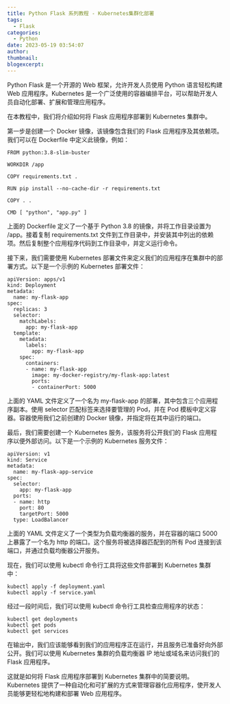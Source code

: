 ```yaml
---
title: Python Flask 系列教程 - Kubernetes集群化部署
tags:
  - Flask
categories:
  - Python
date: 2023-05-19 03:54:07
author:
thumbnail:
blogexcerpt:
---
```

Python Flask 是一个开源的 Web 框架，允许开发人员使用 Python 语言轻松构建 Web 应用程序。Kubernetes 是一个广泛使用的容器编排平台，可以帮助开发人员自动化部署、扩展和管理应用程序。

在本教程中，我们将介绍如何将 Flask 应用程序部署到 Kubernetes 集群中。

第一步是创建一个 Docker 镜像，该镜像包含我们的 Flask 应用程序及其依赖项。我们可以在 Dockerfile 中定义此镜像，例如：

```
FROM python:3.8-slim-buster

WORKDIR /app

COPY requirements.txt .

RUN pip install --no-cache-dir -r requirements.txt

COPY . .

CMD [ "python", "app.py" ]
```

上面的 Dockerfile 定义了一个基于 Python 3.8 的镜像，并将工作目录设置为 /app。接着复制 requirements.txt 文件到工作目录中，并安装其中列出的依赖项。然后复制整个应用程序代码到工作目录中，并定义运行命令。

接下来，我们需要使用 Kubernetes 部署文件来定义我们的应用程序在集群中的部署方式。以下是一个示例的 Kubernetes 部署文件：

```
apiVersion: apps/v1
kind: Deployment
metadata:
  name: my-flask-app
spec:
  replicas: 3
  selector:
    matchLabels:
      app: my-flask-app
  template:
    metadata:
      labels:
        app: my-flask-app
    spec:
      containers:
      - name: my-flask-app
        image: my-docker-registry/my-flask-app:latest
        ports:
        - containerPort: 5000
```

上面的 YAML 文件定义了一个名为 my-flask-app 的部署，其中包含三个应用程序副本。使用 selector 匹配标签来选择要管理的 Pod，并在 Pod 模板中定义容器。容器使用我们之前创建的 Docker 镜像，并指定将在其中运行的端口。

最后，我们需要创建一个 Kubernetes 服务，该服务将公开我们的 Flask 应用程序以便外部访问。以下是一个示例的 Kubernetes 服务文件：

```
apiVersion: v1
kind: Service
metadata:
  name: my-flask-app-service
spec:
  selector:
    app: my-flask-app
  ports:
  - name: http
    port: 80
    targetPort: 5000
  type: LoadBalancer
```

上面的 YAML 文件定义了一个类型为负载均衡器的服务，并在容器的端口 5000 上暴露了一个名为 http 的端口。这个服务将被选择器匹配到的所有 Pod 连接到该端口，并通过负载均衡器公开服务。

现在，我们可以使用 kubectl 命令行工具将这些文件部署到 Kubernetes 集群中：

```
kubectl apply -f deployment.yaml
kubectl apply -f service.yaml
```

经过一段时间后，我们可以使用 kubectl 命令行工具检查应用程序的状态：

```
kubectl get deployments
kubectl get pods
kubectl get services
```

在输出中，我们应该能够看到我们的应用程序正在运行，并且服务已准备好向外部公开。我们可以使用 Kubernetes 集群的负载均衡器 IP 地址或域名来访问我们的 Flask 应用程序。

这就是如何将 Flask 应用程序部署到 Kubernetes 集群中的简要说明。Kubernetes 提供了一种自动化和可扩展的方式来管理容器化应用程序，使开发人员能够更轻松地构建和部署 Web 应用程序。
